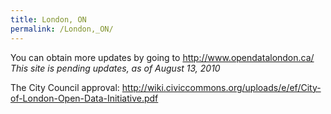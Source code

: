 ```yaml
---
title: London, ON
permalink: /London,_ON/
---
```


You can obtain more updates by going to [<http://www.opendatalondon.ca/>](http://www.opendatalondon.ca/) *This site is pending updates, as of August 13, 2010*

The City Council approval: [<http://wiki.civiccommons.org/uploads/e/ef/City-of-London-Open-Data-Initiative.pdf>](http://wiki.openmuni.org/uploads/e/ef/City-of-London-Open-Data-Initiative.pdf)
